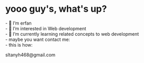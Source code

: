 <h1>yooo guy's, what's up?</h1>
- 👋 I’m erfan
<br/>
- 👀 I’m interested in Web development
<br/>
- 🌱 I’m currently learning related concepts to web development 
<br/>
- maybe you want contact me:
<br/>
- this is how: <p>sltanyh468@gmail.com</p>
